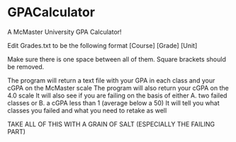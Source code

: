 # GPACalculator
A McMaster University GPA Calculator!

Edit Grades.txt to be the following format
[Course] [Grade] [Unit]

Make sure there is one space between all of them.  Square brackets should be removed.

The program will return a text file with your GPA in each class and your cGPA on the McMaster scale
The program will also return your cGPA on the 4.0 scale
It will also see if you are failing on the basis of either A. two failed classes or B. a cGPA less than 1 (average below a 50)
It will tell you what classes you failed and what you need to retake as well

TAKE ALL OF THIS WITH A GRAIN OF SALT (ESPECIALLY THE FAILING PART)
